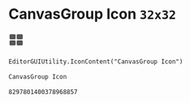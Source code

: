 # CanvasGroup Icon `32x32`
<img src="/img/CanvasGroup%20Icon.png" width=32 height=32>

``` CSharp
EditorGUIUtility.IconContent("CanvasGroup Icon")
```
```
CanvasGroup Icon
```
```
8297801400378968857
```
